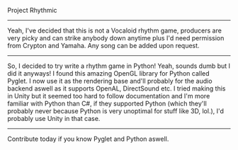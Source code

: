 Project Rhythmic
__________

Yeah, I've decided that this is not a Vocaloid rhythm game, producers are very picky and can strike anybody down anytime plus I'd need permission from Crypton and Yamaha. Any song can be added upon request.
__________

So, I decided to try write a rhythm game in Python! Yeah, sounds dumb but I did it anyways! I found this amazing OpenGL library for Python called Pyglet. I now use it as the rendering base and'll probably for the audio backend aswell as it supports OpenAL, DirectSound etc.
I tried making this in Unity but it seemed too hard to follow documentation and I'm more familiar with Python than C#, if they supported Python (which they'll probably never because Python is very unoptimal for stuff like 3D, lol.), I'd probably use Unity in that case.
__________

Contribute today if you know Pyglet and Python aswell.
